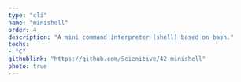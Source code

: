 ```yaml
---
type: "cli"
name: "minishell"
order: 4
description: "A mini command interpreter (shell) based on bash."
techs:
- "C"
githublink: "https://github.com/Scienitive/42-minishell"
photo: true
---
```

